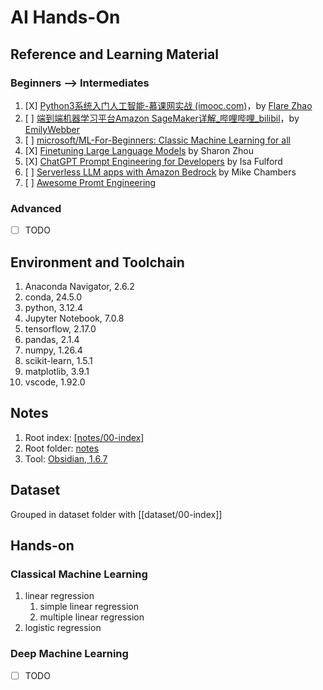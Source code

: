 # AI Hands-On

## Reference and Learning Material

### Beginners --> Intermediates

1. [X] [Python3系统入门人工智能-慕课网实战 (imooc.com)](https://coding.imooc.com/class/418.html#Anchor)，by [Flare Zhao](https://blog.csdn.net/dfly_zx)
2. [ ] [端到端机器学习平台Amazon SageMaker详解_哔哩哔哩_bilibil](https://www.bilibili.com/video/BV1ik4y197Jq/)，by [EmilyWebber](https://github.com/EmilyWebber)
3. [ ] [microsoft/ML-For-Beginners: Classic Machine Learning for all](https://github.com/microsoft/ML-For-Beginners)
4. [X] [Finetuning Large Language Models](https://www.deeplearning.ai/short-courses/finetuning-large-language-models/) by Sharon Zhou
5. [X] [ChatGPT Prompt Engineering for Developers](https://www.deeplearning.ai/short-courses/chatgpt-prompt-engineering-for-developers/) by Isa Fulford
6. [ ] [Serverless LLM apps with Amazon Bedrock](https://www.deeplearning.ai/short-courses/serverless-llm-apps-amazon-bedrock/) by Mike Chambers
7. [ ] [Awesome Promt Engineering](https://github.com/promptslab/Awesome-Prompt-Engineering)

### Advanced

* [ ] TODO

## Environment and Toolchain

1. Anaconda Navigator, 2.6.2
2. conda, 24.5.0
3. python, 3.12.4
4. Jupyter Notebook, 7.0.8
5. tensorflow, 2.17.0
6. pandas, 2.1.4
7. numpy, 1.26.4
8. scikit-learn, 1.5.1
9. matplotlib, 3.9.1
10. vscode, 1.92.0

## Notes

1. Root index: [[notes/00-index]](notes/00-index.md)
2. Root folder: [notes](notes)
3. Tool: [Obsidian, 1.6.7]()

## Dataset

Grouped in dataset folder with [[dataset/00-index]]

## Hands-on

### Classical Machine Learning

1. linear regression
   1. simple linear regression
   2. multiple linear regression
2. logistic regression

### Deep Machine Learning

* [ ] TODO

